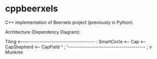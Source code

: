 # cppbeerxels
C++ implementation of Beerxels project (previously in Python)


Architecture (Dependency Diagram):


Tiling <------------------------------------
                                           :
SmartCircle <-- Cap <-- CapShepherd <-- CapField
    ^                                      ;
    '---------------------------------------
                                           ;
                                           v
                                        Munkres
